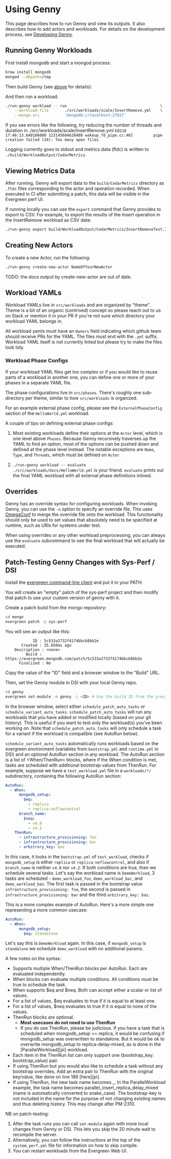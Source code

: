 # Using Genny

This page describes how to run Genny and view its outputs. It also describes how
to add actors and workloads. For details on the development process, see [Developing Genny](./developing).

## Running Genny Workloads

First install mongodb and start a mongod process:

```sh
brew install mongodb
mongod --dbpath=/tmp
```

Then build Genny (see [above](#build-and-install) for details):

And then run a workload:

```sh
./run-genny workload -- run                                         \
    --workload-file       ./src/workloads/scale/InsertRemove.yml    \
    --mongo-uri           'mongodb://localhost:27017'
```
If you see errors like the following, try reducing the number of threads and duration in ./src/workloads/scale/InsertRemove.yml
```E0218 17:46:13.640106000 123145604628480 wakeup_fd_pipe.cc:40]         pipe creation failed (24): Too many open files```

Logging currently goes to stdout and metrics data (ftdc) is written to
`./build/WorkloadOutput/CedarMetrics`.

## Viewing Metrics Data

After running, Genny will export data to the `build/CedarMetrics` directory as `.ftdc` files corresponding to the
actor and operation recorded.
When executed in CI after submitting a patch, this data will be visible in the Evergreen perf UI.

If running locally you can use the `export` command that Genny provides to export to CSV.
For example, to export the results of the Insert operation in the InsertRemove workload as CSV data:

```sh
./run-genny export build/WorkloadOutput/CedarMetrics/InsertRemoveTest.Insert.ftdc -o insert.csv
```


## Creating New Actors

To create a new Actor, run the following:

```sh
./run-genny create-new-actor NameOfYourNewActor
```

TODO: the docs output by create-new-actor are out of date.


## Workload YAMLs

Workload YAMLs live in `src/workloads` and are organized by "theme". Theme
is a bit of an organic (contrived) concept so please reach out to us on Slack
or mention it in your PR if you're not sure which directory your workload
YAML belongs in.

All workload yamls must have an `Owners` field indicating which github team
should receive PRs for the YAML. The files must end with the `.yml` suffix.
Workload YAML itself is not currently linted but please try to make the files
look tidy.

### Workload Phase Configs

If your workload YAML files get too complex or if you would like to reuse parts
of a workload in another one, you can define one or more of your phases in a
separate YAML file.

The phase configurations live in `src/phases`. There's roughly one sub-directory
per theme, similar to how `src/workloads` is organized.

For an example external phase config, please see the
`ExternalPhaseConfig` section of the `HelloWorld.yml` workload.

A couple of tips on defining external phase configs:

1.  Most existing workloads define their options at the `Actor` level, which is one
    level above `Phases`. Because Genny recursively traverses up the YAML to find an
    option, most of the options can be pushed down and defined at the phase level
    instead. The notable exceptions are `Name`, `Type`, and `Threads`,
    which must be defined on `Actor`.

2.  `./run-genny workload -- evaluate ./src/workloads/docs/HelloWorld.yml` is your friend. `evaluate` prints out
    the final YAML workload with all external phase definitions inlined.

## Overrides

Genny has an override syntax for configuring workloads. When invoking Genny, you can use the `-o` option to specify an override file.
This uses [OmegaConf](https://omegaconf.readthedocs.io/en/2.1_branch/) to merge the override file onto the workload. This functionality
should only be used to set values that absolutely need to be specified at runtime, such as URIs for systems under test.

When using overrides or any other workload preprocessing, you can always use the `evaluate` subcommand to see the final workload that will
actually be executed.

## Patch-Testing Genny Changes with Sys-Perf / DSI

Install the [evergreen command-line client](https://evergreen.mongodb.com/settings) and put it
in your PATH.

You will create an "empty" patch of the sys-perf project and then modify that patch to use
your custom version of genny with it.

Create a patch build from the mongo repository:

```sh
cd mongo
evergreen patch -p sys-perf
```

You will see an output like this:

```
            ID : 5c533a2732f4174bbcb8bb2e
       Created : 35.656ms ago
    Description : <none>
         Build : https://evergreen.mongodb.com/patch/5c533a2732f4174bbcb8bb2e
      Finalized : No
```

Copy the value of the "ID" field and a browser window to the "Build" URL.

Then, set the Genny module in DSI with your local Genny repo.

```sh
cd genny
evergreen set-module -m genny -i <ID> # Use the build ID from the previous step.
```

In the browser window, select either `schedule_patch_auto_tasks` or `schedule_variant_auto_tasks`.
`schedule_patch_auto_tasks` will run any workloads that you have added or modified locally
(based on your git history). This is useful if you want to test only the workload(s)
you've been working on. Note that `schedule_patch_auto_tasks` will only schedule a task for
a variant if the workload is compatible (see AutoRun below).

`schedule_variant_auto_tasks` automatically runs workloads based on the evergreen environment
(variables from `bootstrap.yml` and `runtime.yml` in DSI) and an optional AutoRun
section in any workload. The AutoRun section is a list of <When/ThenRun> blocks,
where if the When condition is met, tasks are scheduled with additional bootstrap
values from ThenRun. For example,
suppose we have a `test_workload.yml` file in a `workloads/*/` subdirectory,
containing the following AutoRun section:

```yaml
AutoRun:
  - When:
      mongodb_setup:
        $eq:
          - replica
          - replica-noflowcontrol
      branch_name:
        $neq:
          - v4.0
          - v4.2
    ThenRun:
      - infrastructure_provisioning: foo
      - infrastructure_provisioning: bar
      - arbitrary_key: baz
```

In this case, it looks in the `bootstrap.yml` of `test_workload`, checks if `mongodb_setup`
is either `replica` or `replica-noflowcontrol`, and also if `branch_name` is neither `v4.0` nor `v4.2`.
If both conditions are true, then we schedule several tasks. Let's say the workload name is
`DemoWorkload`, 3 tasks are scheduled - `demo_workload_foo`, `demo_workload_bar`, and `demo_workload_baz`.
The first task is passed in the bootstrap value `infrastructure_provisioning: foo`, the second
is passed in `infrastructure_provisioning: bar` and the third `arbitrary_key: baz`.

This is a more complex example of AutoRun. Here's a more simple one representing a more common usecase:

```yaml
AutoRun:
  - When:
      mongodb_setup:
        $eq: standalone
```

Let's say this is `DemoWorkload` again. In this case, if `mongodb_setup` is `standalone`
we schedule `demo_workload` with no additional params.

A few notes on the syntax:
- Supports multiple When/ThenRun blocks per AutoRun. Each are evaluated independently.
- When blocks can evaluate multiple conditions. All conditions must be true to schedule the task.
- When supports $eq and $neq. Both can accept either a scalar or list of values.
- For a list of values, $eq evaluates to true if it is equal to at least one.
- For a list of values, $neq evaluates to true if it is equal to none of the values.
- ThenRun blocks are optional.
    - **Most usecases do not need to use ThenRun**
    - If you do use ThenRun, please be judicious. If you have a task that is scheduled when
      mongodb_setup == replica, it would be confusing if mongodb_setup was overwritten to standalone.
      But it would be ok to overwrite mongodb_setup to replica-delay-mixed, as is done in the
      [ParallelWorkload][pi] workload.
- Each item in the ThenRun list can only support one {bootstrap_key: bootstrap_value} pair.
- If using ThenRun but you would also like to schedule a task without any bootstrap overrides,
  Add an extra pair to ThenRun with the original key/value, like done on line 189 [here][pi].
- If using ThenRun, the new task name becomes <taskname>_<bootstrap-value>. In the ParallelWorkload example,
  the task name becomes parallel_insert_replica_delay_mixed (name is automatically converted to snake_case).
  The bootstrap-key is not included in the name for the purpose of not changing existing names and
  thus deleting history. This may change after PM-2310.

NB on patch-testing:

1.  After the task runs you can call `set-module` again with more local changes from Genny or DSI.
    This lets you skip the 20 minute wait to recompile the server.
2.  Alternatively, you can follow the instructions at the top of the `system_perf.yml`
    file for information on how to skip compile.
3.  You can restart workloads from the Evergreen Web UI.

